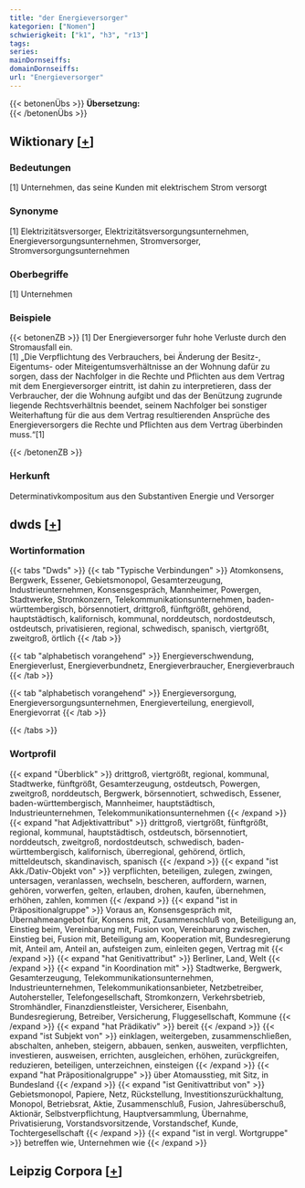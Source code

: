 ```yaml
---
title: "der Energieversorger"
kategorien: ["Nomen"]
schwierigkeit: ["k1", "h3", "r13"]
tags:
series:
mainDornseiffs:
domainDornseiffs:
url: "Energieversorger"
---
```


{{< betonenÜbs >}}
**Übersetzung:**  
{{< /betonenÜbs >}}

## Wiktionary [[+](https://de.wiktionary.org/wiki/Energieversorger)]

### Bedeutungen
[1] Unternehmen, das seine Kunden mit elektrischem Strom versorgt  

### Synonyme
[1] Elektrizitätsversorger, Elektrizitätsversorgungsunternehmen, Energieversorgungsunternehmen, Stromversorger, Stromversorgungsunternehmen  

### Oberbegriffe
[1] Unternehmen  

### Beispiele
{{< betonenZB >}}
[1] Der Energieversorger fuhr hohe Verluste durch den Stromausfall ein.  
[1] „Die Verpflichtung des Verbrauchers, bei Änderung der Besitz-, Eigentums- oder Miteigentumsverhältnisse an der Wohnung dafür zu sorgen, dass der Nachfolger in die Rechte und Pflichten aus dem Vertrag mit dem Energieversorger eintritt, ist dahin zu interpretieren, dass der Verbraucher, der die Wohnung aufgibt und das der Benützung zugrunde liegende Rechtsverhältnis beendet, seinem Nachfolger bei sonstiger Weiterhaftung für die aus dem Vertrag resultierenden Ansprüche des Energieversorgers die Rechte und Pflichten aus dem Vertrag überbinden muss.“[1]  

{{< /betonenZB >}}
### Herkunft
Determinativkompositum aus den Substantiven Energie und Versorger  



## dwds [[+](https://www.dwds.de/wb/Energieversorger)]

### Wortinformation
{{< tabs "Dwds" >}}
{{< tab "Typische Verbindungen" >}}
Atomkonsens, Bergwerk, Essener, Gebietsmonopol, Gesamterzeugung, Industrieunternehmen, Konsensgespräch, Mannheimer, Powergen, Stadtwerke, Stromkonzern, Telekommunikationsunternehmen, baden-württembergisch, börsennotiert, drittgroß, fünftgrößt, gehörend, hauptstädtisch, kalifornisch, kommunal, norddeutsch, nordostdeutsch, ostdeutsch, privatisieren, regional, schwedisch, spanisch, viertgrößt, zweitgroß, örtlich
{{< /tab >}}

{{< tab "alphabetisch vorangehend" >}}
Energieverschwendung, Energieverlust, Energieverbundnetz, Energieverbraucher, Energieverbrauch
{{< /tab >}}

{{< tab "alphabetisch vorangehend" >}}
Energieversorgung, Energieversorgungsunternehmen, Energieverteilung, energievoll, Energievorrat
{{< /tab >}}

{{< /tabs >}}

### Wortprofil
{{< expand "Überblick" >}} drittgroß, viertgrößt, regional, kommunal, Stadtwerke, fünftgrößt, Gesamterzeugung, ostdeutsch, Powergen, zweitgroß, norddeutsch, Bergwerk, börsennotiert, schwedisch, Essener, baden-württembergisch, Mannheimer, hauptstädtisch, Industrieunternehmen, Telekommunikationsunternehmen {{< /expand >}}
{{< expand "hat Adjektivattribut" >}} drittgroß, viertgrößt, fünftgrößt, regional, kommunal, hauptstädtisch, ostdeutsch, börsennotiert, norddeutsch, zweitgroß, nordostdeutsch, schwedisch, baden-württembergisch, kalifornisch, überregional, gehörend, örtlich, mitteldeutsch, skandinavisch, spanisch {{< /expand >}}
{{< expand "ist Akk./Dativ-Objekt von" >}} verpflichten, beteiligen, zulegen, zwingen, untersagen, veranlassen, wechseln, bescheren, auffordern, warnen, gehören, vorwerfen, gelten, erlauben, drohen, kaufen, übernehmen, erhöhen, zahlen, kommen {{< /expand >}}
{{< expand "ist in Präpositionalgruppe" >}} Voraus an, Konsensgespräch mit, Übernahmeangebot für, Konsens mit, Zusammenschluß von, Beteiligung an, Einstieg beim, Vereinbarung mit, Fusion von, Vereinbarung zwischen, Einstieg bei, Fusion mit, Beteiligung am, Kooperation mit, Bundesregierung mit, Anteil am, Anteil an, aufsteigen zum, einleiten gegen, Vertrag mit {{< /expand >}}
{{< expand "hat Genitivattribut" >}} Berliner, Land, Welt {{< /expand >}}
{{< expand "in Koordination mit" >}} Stadtwerke, Bergwerk, Gesamterzeugung, Telekommunikationsunternehmen, Industrieunternehmen, Telekommunikationsanbieter, Netzbetreiber, Autohersteller, Telefongesellschaft, Stromkonzern, Verkehrsbetrieb, Stromhändler, Finanzdienstleister, Versicherer, Eisenbahn, Bundesregierung, Betreiber, Versicherung, Fluggesellschaft, Kommune {{< /expand >}}
{{< expand "hat Prädikativ" >}} bereit {{< /expand >}}
{{< expand "ist Subjekt von" >}} einklagen, weitergeben, zusammenschließen, abschalten, anheben, steigern, abbauen, senken, ausweiten, verpflichten, investieren, ausweisen, errichten, ausgleichen, erhöhen, zurückgreifen, reduzieren, beteiligen, unterzeichnen, einsteigen {{< /expand >}}
{{< expand "hat Präpositionalgruppe" >}} über Atomausstieg, mit Sitz, in Bundesland {{< /expand >}}
{{< expand "ist Genitivattribut von" >}} Gebietsmonopol, Papiere, Netz, Rückstellung, Investitionszurückhaltung, Monopol, Betriebsrat, Aktie, Zusammenschluß, Fusion, Jahresüberschuß, Aktionär, Selbstverpflichtung, Hauptversammlung, Übernahme, Privatisierung, Vorstandsvorsitzende, Vorstandschef, Kunde, Tochtergesellschaft {{< /expand >}}
{{< expand "ist in vergl. Wortgruppe" >}} betreffen wie, Unternehmen wie {{< /expand >}}

## Leipzig Corpora [[+](https://corpora.uni-leipzig.de/en/res?word=Energieversorger&corpusId=deu_newscrawl-public_2018)]

